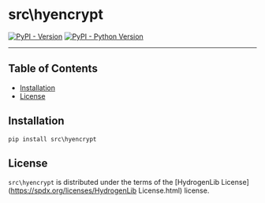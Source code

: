 # src\hyencrypt

[![PyPI - Version](https://img.shields.io/pypi/v/src\hyencrypt.svg)](https://pypi.org/project/src\hyencrypt)
[![PyPI - Python Version](https://img.shields.io/pypi/pyversions/src\hyencrypt.svg)](https://pypi.org/project/src\hyencrypt)

-----

## Table of Contents

- [Installation](#installation)
- [License](#license)

## Installation

```console
pip install src\hyencrypt
```

## License

`src\hyencrypt` is distributed under the terms of the [HydrogenLib License](https://spdx.org/licenses/HydrogenLib License.html) license.
